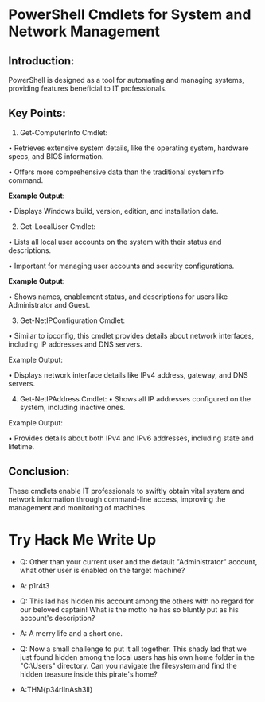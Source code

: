 # PowerShell Cmdlets for System and Network Management 

## Introduction: 
PowerShell is designed as a tool for automating and managing systems, providing features beneficial to IT professionals. 

## Key Points: 

1. Get-ComputerInfo Cmdlet: 

• Retrieves extensive system details, like the operating system, hardware specs, and BIOS information. 

• Offers more comprehensive data than the traditional systeminfo command. 

__Example Output__: 

• Displays Windows build, version, edition, and installation date. 

2. Get-LocalUser Cmdlet: 

• Lists all local user accounts on the system with their status and descriptions. 

• Important for managing user accounts and security configurations. 

__Example Output__: 

• Shows names, enablement status, and descriptions for users like Administrator and Guest. 

3. Get-NetIPConfiguration Cmdlet: 

• Similar to ipconfig, this cmdlet provides details about network interfaces, including IP addresses and DNS servers. 

Example Output: 

• Displays network interface details like IPv4 address, gateway, and DNS servers. 

4. Get-NetIPAddress Cmdlet: 
• Shows all IP addresses configured on the system, including inactive ones. 

Example Output: 

• Provides details about both IPv4 and IPv6 addresses, including state and lifetime. 

## Conclusion: 
These cmdlets enable IT professionals to swiftly obtain vital system and network information through command-line access, improving the management and monitoring of machines.

# Try Hack Me Write Up

- Q: Other than your current user and the default "Administrator" account, what other user is enabled on the target machine?
- A: p1r4t3

- Q: This lad has hidden his account among the others with no regard for our beloved captain! What is the motto he has so bluntly put as his account's description?
- A: A merry life and a short one.

- Q: Now a small challenge to put it all together. This shady lad that we just found hidden among the local users has his own home folder in the "C:\Users" directory. 
Can you navigate the filesystem and find the hidden treasure inside this pirate's home?
- A:THM{p34rlInAsh3ll}

